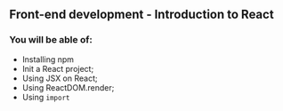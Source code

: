 ## Front-end development - Introduction to React

### You will be able of:

- Installing npm
- Init a React project;
- Using JSX on React;
- Using ReactDOM.render;
- Using `import`
